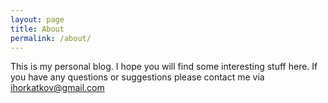 ```yaml
---
layout: page
title: About
permalink: /about/
---
```


This is my personal blog. I hope you will find some interesting stuff here. If you have any questions
or suggestions please contact me via ihorkatkov@gmail.com

